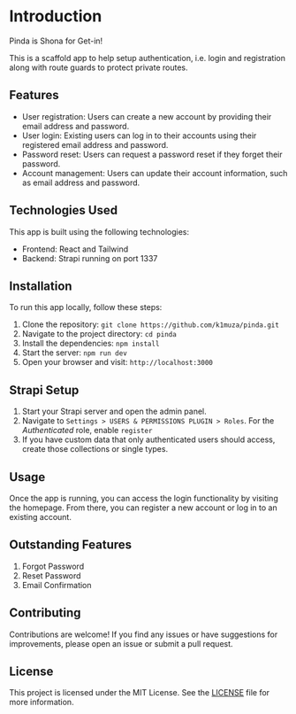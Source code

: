 # Introduction

Pinda is Shona for Get-in! 

This is a scaffold app to help setup authentication, i.e. login and registration along with route guards to protect private routes. 

## Features

- User registration: Users can create a new account by providing their email address and password.
- User login: Existing users can log in to their accounts using their registered email address and password.
- Password reset: Users can request a password reset if they forget their password.
- Account management: Users can update their account information, such as email address and password.

## Technologies Used

This app is built using the following technologies:

- Frontend: React and Tailwind
- Backend: Strapi running on port 1337

## Installation

To run this app locally, follow these steps:

1. Clone the repository: `git clone https://github.com/k1muza/pinda.git`
2. Navigate to the project directory: `cd pinda`
3. Install the dependencies: `npm install`
4. Start the server: `npm run dev`
5. Open your browser and visit: `http://localhost:3000`

## Strapi Setup

1. Start your Strapi server and open the admin panel.
2. Navigate to `Settings > USERS & PERMISSIONS PLUGIN > Roles`. For the *Authenticated* role, enable `register`
3. If you have custom data that only authenticated users should access, create those collections or single types.

## Usage

Once the app is running, you can access the login functionality by visiting the homepage. From there, you can register a new account or log in to an existing account.

## Outstanding Features

1. Forgot Password
2. Reset Password
3. Email Confirmation

## Contributing

Contributions are welcome! If you find any issues or have suggestions for improvements, please open an issue or submit a pull request.

## License

This project is licensed under the MIT License. See the [LICENSE](LICENSE) file for more information.
